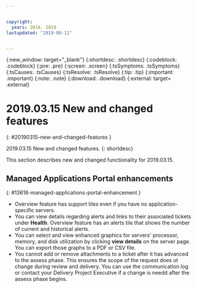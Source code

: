 ```yaml
---


copyright:
  years: 2018, 2019
lastupdated: "2019-06-12"


---
```


{:new_window: target="_blank"} 
{:shortdesc: .shortdesc} 
{:codeblock: .codeblock} 
{:pre: .pre} 
{:screen: .screen} 
{:tsSymptoms: .tsSymptoms} 
{:tsCauses: .tsCauses} 
{:tsResolve: .tsResolve} 
{:tip: .tip} 
{:important: .important} 
{:note: .note} 
{:download: .download} 
{:external: target= .external} 

# 2019.03.15 New and changed features
{: #20190315-new-and-changed-features } 

2019.03.15 New and changed features.
{: shortdesc} 

This section describes new and changed functionality for 2019.03.15.

## Managed Applications Portal enhancements
{: #13618-managed-applications-portal-enhancement } 

  - Overview feature has support tiles even if you have no
    application-specific servers.
  - You can view details regarding alerts and links to their associated
    tickets under **Health**. Overview feature has an alerts tile that
    shows the number of current and historical alerts.
  - You can select and view enhanced graphics for servers' processor,
    memory, and disk utilization by clicking **view details** on the
    server page. You can export those graphs to a PDF or CSV file.
  - You cannot add or remove attachments to a ticket after it has
    advanced to the assess phase. This ensures the scope of the request
    does ot change during review and delivery. You can use the
    communication log or contact your Delivery Project Executive if a
    change is needd after the assess phase begins.
